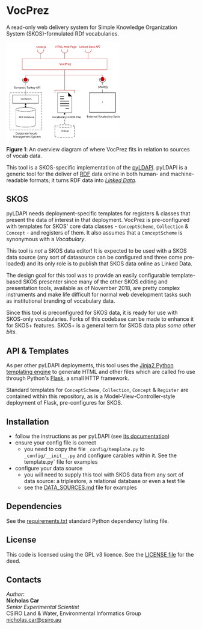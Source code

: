 # VocPrez
A read-only web delivery system for Simple Knowledge Organization System (SKOS)-formulated RDf vocabularies.

<img src="view/static/system.svg" style="width:60%;" />  

**Figure 1**: An overview diagram of where VocPrez fits in relation to sources of vocab data.

This tool is a SKOS-specific implementation of the [pyLDAPI](https://github.com/rdflib/pyLDAPI). pyLDAPI is a generic tool for the deliver of [RDF](https://www.w3.org/RDF/) data online in both human- and machine-readable formats; it turns RDF data into *[Linked Data](https://www.w3.org/standards/semanticweb/data)*. 

## SKOS
pyLDAPI needs deployment-specific templates for registers & classes that present the data of interest in that deployment. VocPrez is pre-configured with templates for SKOS' core data classes - `ConceptScheme`, `Collection` & `Concept` - and registers of them. It also assumes that a `ConceptScheme` is synonymous with a *Vocabulary*.

This tool is *not* a SKOS data editor! It is expected to be used with a SKOS data source (any sort of datasource can be configured and three come pre-loaded) and its only role is to publish that SKOS data online as Linked Data.

The design goal for this tool was to provide an easily configurable template-based SKOS presenter since many of the other SKOS editing and presentation tools, available as of November 2018, are pretty complex instruments and make life difficult for normal web development tasks such as institutional branding of vocabulary data.

Since this tool is preconfigured for SKOS data, it is ready for use with SKOS-only vocabularies. Forks of this codebase can be made to enhance it for SKOS+ features. SKOS+ is a general term for SKOS data *plus some other bits*.


## API & Templates
As per other pyLDAPI deployments, this tool uses the [Jinja2 Python templating engine](http://jinja.pocoo.org/) to generate HTML and other files which are called fro use through Python's [Flask](http://flask.pocoo.org/), a small HTTP framework.

Standard templates for `ConceptScheme`, `Collection`, `Concept` & `Register` are contained within this repository, as is a Model-View-Controller-style deployment of Flask, pre-configures for SKOS.


## Installation
* follow the instructions as per pyLDAPI (see [its documentation](https://pyldapi.readthedocs.io))
* ensure your config file is correct
    * you need to copy the file `_config/template.py` to `_config/__init__.py` and configure carables within it. See the template.py` file for examples
* configure your data source
    * you will need to supply this tool with SKOS data from any sort of data source: a triplestore, a relational database or even a test file
    * see the [DATA_SOURCES.md](https://github.com/CSIRO-enviro-informatics/VocPrez/blob/master/DATA_SOURCES.md) file for examples


## Dependencies
See the [requirements.txt](https://github.com/CSIRO-enviro-informatics/VocPrez/blob/master/requirements.txt) standard Python dependency listing file.


## License
This code is licensed using the GPL v3 licence. See the [LICENSE file](LICENSE) for the deed.


## Contacts
*Author*:<br />
**Nicholas Car**<br />
*Senior Experimental Scientist*<br />
CSIRO Land & Water, Environmental Informatics Group<br />
<nicholas.car@csiro.au>
